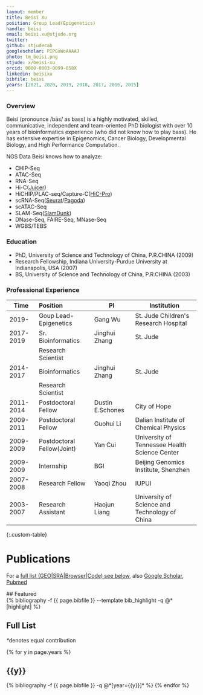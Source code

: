 ```yaml
---
layout: member
title: Beisi Xu
position: Group Lead(Epigenetics)
handle: beisi
email: beisi.xu@stjude.org
twitter:
github: stjudecab
googlescholar: PIPGxWoAAAAJ
photo: tm_beisi.png
stjude: x/beisi-xu
orcid: 0000-0003-0099-858X
linkedin: beisixu
bibfile: beisi
years: [2021, 2020, 2019, 2018, 2017, 2016, 2015]
---
```


### Overview
Beisi (pronounce /bās/ as bass) is a highly motivated, skilled, communicative, independent and team-oriented PhD biologist with over 10 years of bioinformatics experience (who did not know how to play bass). He has extensive expertise in Epigenomics, Cancer Biology, Developmental Biology, and High Performance Computation.

NGS Data Beisi knows how to analyze:

- CHIP-Seq
- ATAC-Seq
- RNA-Seq
- Hi-C([Juicer](https://github.com/aidenlab/juicer))
- HiCHIP/PLAC-seq/Capture-C([HiC-Pro](https://github.com/nservant/HiC-Pro))
- scRNA-Seq([Seurat](https://satijalab.org/seurat/v3.0/immune_alignment.html)/[Pagoda](http://hms-dbmi.github.io/scde/pagoda.html))
- scATAC-Seq
- SLAM-Seq([SlamDunk](https://t-neumann.github.io/slamdunk/docs.html#docstart))
- DNase-Seq, FAIRE-Seq, MNase-Seq
- WGBS/TEBS

### Education
- PhD, University of Science and Technology of China, P.R.CHINA (2009)
- Research Fellowship, Indiana University-Purdue University at Indianapolis, USA (2007)
- BS, University of Science and Technology of China, P.R.CHINA (2003)

### Professional Experience

Time        | Position                   | PI               | Institution                                   |
----------- | :-----------               | -----------      | -----------                                   |
2019-       | Goup Lead-Epigenetics      | Gang Wu          | St. Jude Children's Research Hospital         |
2017-2019   | Sr. Bioinformatics         | Jinghui Zhang    | St. Jude                                      |
            | Research Scientist         |                  |                                               |
2014-2017   | Bioinformatics             | Jinghui Zhang    | St. Jude                                      |
            | Research Scientist         |                  |                                               |
2011-2014   | Postdoctoral Fellow        | Dustin E.Schones | City of Hope                                  |
2009-2011   | Postdoctoral Fellow        | Guohui Li        | Dalian Institute of Chemical Physics          |
2009-2009   | Postdoctoral Fellow(Joint) | Yan Cui          | University of Tennessee Health Science Center |
2009-2009   | Internship                 | BGI              | Beijing Genomics Institute, Shenzhen          |
2007-2008   | Research Fellow            | Yaoqi Zhou       | IUPUI                                         |
2003-2007   | Research Assistant         | Haojun Liang     | University of Science and Technology of China |
{:.custom-table}

<!--more-->

# Publications

For a [full list (GEO\|SRA\|Browser\|Code) see below](#full-list), also [Google Scholar](https://scholar.google.com/citations?user={{page.googlesholar}}), [Pubmed](https://www.ncbi.nlm.nih.gov/myncbi/1zofdYmKS0FQg/bibliography/public/)

<div class="row">
## Featured

<div class="publications_highlight">
  {% bibliography -f {{ page.bibfile }} --template bib_highlight -q @*[highlight] %}
</div>
</div>

## Full List

<nobr><em>*</em>denotes equal contribution</nobr>

<div class="publications">

{% for y in page.years %}
  <h2 class="year">{{y}}</h2>
  {% bibliography -f {{ page.bibfile }} -q @*[year={{y}}]* %}
{% endfor %}

</div>
